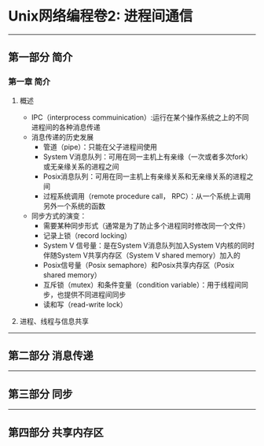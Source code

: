 # Unix网络编程卷2: 进程间通信

----
## 第一部分 简介

### 第一章 简介

1. 概述
    - IPC（interprocess commuinication）:运行在某个操作系统之上的不同进程间的各种消息传递
    - 消息传递的历史发展
        - 管道（pipe）：只能在父子进程间使用
        - System V消息队列：可用在同一主机上有亲缘（一次或者多次fork）或无亲缘关系的进程之间
        - Posix消息队列：可用在同一主机上有亲缘关系和无亲缘关系的进程之间
        - 过程系统调用（remote procedure call， RPC）：从一个系统上调用另外一个系统的函数
    - 同步方式的演变：
        - 需要某种同步形式（通常是为了防止多个进程同时修改同一个文件）
        - 记录上锁（record locking）
        - System V 信号量：是在System V消息队列加入System V内核的同时伴随System V共享内存区（System V shared memory）加入的
        - Posix信号量（Posix semaphore）和Posix共享内存区（Posix shared memory）
        - 互斥锁（mutex）和条件变量（condition variable）：用于线程间同步，也提供不同进程间同步
        - 读和写（read-write lock）

2. 进程、线程与信息共享


---
## 第二部分 消息传递

---
## 第三部分 同步

---
## 第四部分 共享内存区